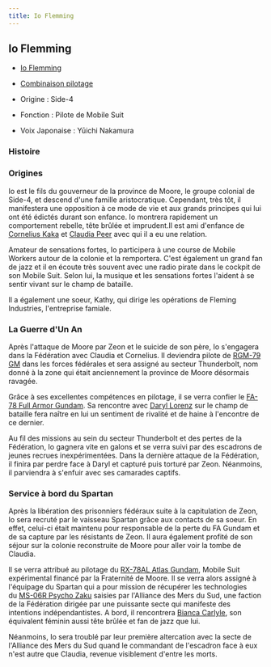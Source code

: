 ```yaml
---
title: Io Flemming
---
```



Io Flemming
-----------





* [Io Flemming](javascript:change_image_m('images/stories/saga/thunderbolt/persos/io-flemming.png');)
* [Combinaison pilotage](javascript:change_image_m('images/stories/saga/thunderbolt/persos/io-flemming-normalsuit.png');)




* Origine : Side-4
* Fonction : Pilote de Mobile Suit
* Voix Japonaise : Yūichi Nakamura


### Histoire


### Origines


Io est le fils du gouverneur de la province de Moore, le groupe colonial de Side-4, et descend d'une famille aristocratique. Cependant, très tôt, il manifestera une opposition à ce mode de vie et aux grands principes qui lui ont été édictés durant son enfance. Io montrera rapidement un comportement rebelle, tête brûlée et imprudent.Il est ami d'enfance de [Cornelius Kaka](uc/thunderbolt/cornelius-kaka.html) et [Claudia Peer](uc/thunderbolt/claudia-peer.html) avec qui il a eu une relation. 


Amateur de sensations fortes, Io participera à une course de Mobile Workers autour de la colonie et la remportera. C'est également un grand fan de jazz et il en écoute très souvent avec une radio pirate dans le cockpit de son Mobile Suit. Selon lui, la musique et les sensations fortes l'aident à se sentir vivant sur le champ de bataille. 


Il a également une soeur, Kathy, qui dirige les opérations de Fleming Industries, l'entreprise famiale. 


### La Guerre d'Un An


Après l'attaque de Moore par Zeon et le suicide de son père, Io s'engagera dans la Fédération avec Claudia et Cornelius. Il deviendra pilote de [RGM-79 GM](uc/thunderbolt/rgm-79-gm.html) dans les forces fédérales et sera assigné au secteur Thunderbolt, nom donné à la zone qui était anciennement la province de Moore désormais ravagée. 


Grâce à ses excellentes compétences en pilotage, il se verra confier le [FA-78 Full Armor Gundam](uc/thunderbolt/fa-78-full-armor-gundam.html). Sa rencontre avec [Daryl Lorenz](uc/thunderbolt/daryl-lorenz.html) sur le champ de bataille fera naître en lui un sentiment de rivalité et de haine à l'encontre de ce dernier. 


Au fil des missions au sein du secteur Thunderbolt et des pertes de la Fédération, Io gagnera vite en galons et se verra suivi par des escadrons de jeunes recrues inexpérimentées. Dans la dernière attaque de la Fédération, il finira par perdre face à Daryl et capturé puis torturé par Zeon. Néanmoins, il parviendra à s'enfuir avec ses camarades captifs. 


### Service à bord du Spartan


Après la libération des prisonniers fédéraux suite à la capitulation de Zeon, Io sera recruté par le vaisseau Spartan grâce aux contacts de sa soeur. En effet, celui-ci était maintenu pour responsable de la perte du FA Gundam et de sa capture par les résistants de Zeon. Il aura également profité de son séjour sur la colonie reconstruite de Moore pour aller voir la tombe de Claudia.


Il se verra attribué au pilotage du [RX-78AL Atlas Gundam](uc/thunderbolt/rx-78al-atlas-gundam.html), Mobile Suit expérimental financé par la Fraternité de Moore. Il se verra alors assigné à l'équipage du Spartan qui a pour mission de récupérer les technologies du [MS-06R Psycho Zaku](uc/thunderbolt/ms-06r-psycho-zaku.html) saisies par l'Alliance des Mers du Sud, une faction de la Fédération dirigée par une puissante secte qui manifeste des intentions indépendantistes. A bord, il rencontrera [Bianca Carlyle](uc/thunderbolt/bianca-carlyle.html), son équivalent féminin aussi tête brûlée et fan de jazz que lui. 


Néanmoins, Io sera troublé par leur première altercation avec la secte de l'Alliance des Mers du Sud quand le commandant de l'escadron face à eux n'est autre que Claudia, revenue visiblement d'entre les morts. 


